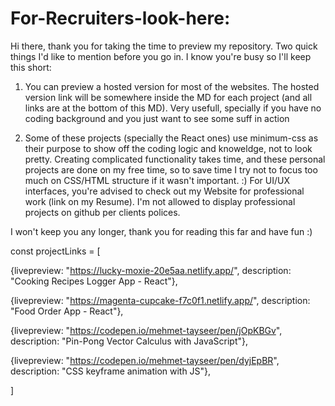 # For-Recruiters-look-here:

Hi there,
thank you for taking the time to preview my repository. Two quick things I'd like to mention before you go in. I know you're busy so I'll keep this short:

 1. You can preview a hosted version for most of the websites. The hosted version link will be somewhere inside the MD for each project (and all links are at the bottom of this MD). Very usefull, specially if you have no coding background and you just want to see some suff in action 

 2. Some of these projects (specially the React ones) use minimum-css as their purpose to show off the coding logic and knoweldge, not to look pretty. Creating complicated functionality takes time, and these personal projects are done on my free time, so to save time I try not to focus too much on CSS/HTML structure if it wasn't important. :) For UI/UX interfaces, you're advised to check out my Website for professional work (link on my Resume). I'm not allowed to display professional projects on github per clients polices.


I won't keep you any longer, thank you for reading this far and have fun :)

const projectLinks = [

{livepreview: "https://lucky-moxie-20e5aa.netlify.app/", description: "Cooking Recipes Logger App - React"},

{livepreview: "https://magenta-cupcake-f7c0f1.netlify.app/", description: "Food Order App - React"},

{livepreview: "https://codepen.io/mehmet-tayseer/pen/jOpKBGv", description: "Pin-Pong Vector Calculus with JavaScript"},

{livepreview: "https://codepen.io/mehmet-tayseer/pen/dyjEpBR", description: "CSS keyframe animation with JS"},

]
